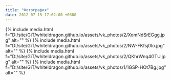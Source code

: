 ```yaml
---
title: "Фотография"
date: 2012-07-15 17:02:00 +0300
---
```



{% include media.html f="D:/site/GiT/whiteldragon.github.io/assets/vk_photos/2/XomNdSrEGgg.jpg" alt="" %}
{% include media.html f="D:/site/GiT/whiteldragon.github.io/assets/vk_photos/2/NW-FKfsj0Io.jpg" alt="" %}
{% include media.html f="D:/site/GiT/whiteldragon.github.io/assets/vk_photos/2/QKhrWnq4GTU.jpg" alt="" %}
{% include media.html f="D:/site/GiT/whiteldragon.github.io/assets/vk_photos/1/1GSP-HOt7Bg.jpg" alt="" %}

